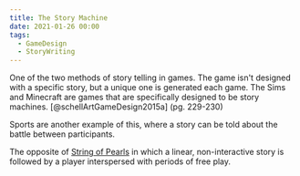 ```yaml
---
title: The Story Machine
date: 2021-01-26 00:00
tags:
  - GameDesign
  - StoryWriting
---
```


One of the two methods of story telling in games. The game isn't designed with a specific story, but a unique one is generated each game. The Sims and Minecraft are games that are specifically designed to be story machines. [@schellArtGameDesign2015a] (pg. 229-230)

Sports are another example of this, where a story can be told about the battle between participants. 

The opposite of [String of Pearls](permanent/string-of-pearls.md) in which a linear, non-interactive story is followed by a player interspersed with periods of free play.
